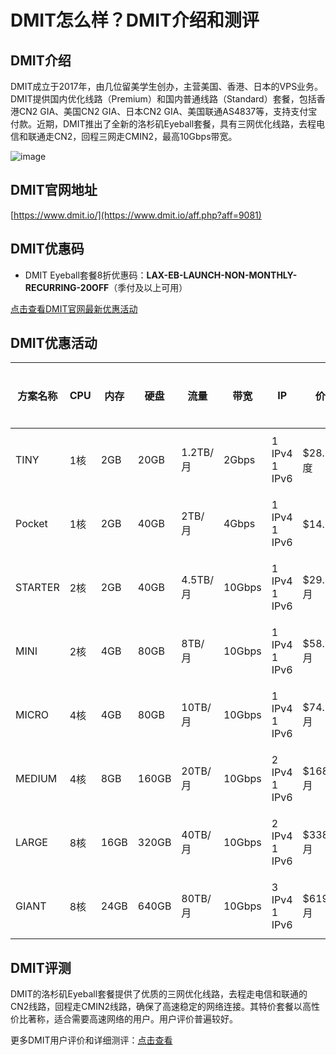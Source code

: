 # DMIT怎么样？DMIT介绍和测评

## DMIT介绍
DMIT成立于2017年，由几位留美学生创办，主营美国、香港、日本的VPS业务。DMIT提供国内优化线路（Premium）和国内普通线路（Standard）套餐，包括香港CN2 GIA、美国CN2 GIA、日本CN2 GIA、美国联通AS4837等，支持支付宝付款。近期，DMIT推出了全新的洛杉矶Eyeball套餐，具有三网优化线路，去程电信和联通走CN2，回程三网走CMIN2，最高10Gbps带宽。

![image](https://github.com/staffeejp/DMIT/assets/169507243/c8c168b5-9d9a-4906-a815-47197f2282e2)

## DMIT官网地址
[https://www.dmit.io/](https://www.dmit.io/aff.php?aff=9081)

## DMIT优惠码
- DMIT Eyeball套餐8折优惠码：**LAX-EB-LAUNCH-NON-MONTHLY-RECURRING-20OFF**（季付及以上可用）

[点击查看DMIT官网最新优惠活动](https://www.dmit.io/aff.php?aff=9081)

## DMIT优惠活动

| 方案名称 | CPU | 内存 | 硬盘 | 流量 | 带宽 | IP | 价格 | 购买链接 |
|----------|-----|------|------|------|------|----|------|---------|
| TINY     | 1核 | 2GB  | 20GB | 1.2TB/月 | 2Gbps | 1 IPv4<br>1 IPv6 | $28.8/季度 | [立即购买](https://www.dmit.io/aff.php?aff=9081&pid=189) |
| Pocket   | 1核 | 2GB  | 40GB | 2TB/月 | 4Gbps | 1 IPv4<br>1 IPv6 | $14.9/月  | [立即购买](https://www.dmit.io/aff.php?aff=9081&pid=190) |
| STARTER  | 2核 | 2GB  | 40GB | 4.5TB/月 | 10Gbps | 1 IPv4<br>1 IPv6 | $29.90/月 | [立即购买](https://www.dmit.io/aff.php?aff=9081&pid=191) |
| MINI     | 2核 | 4GB  | 80GB | 8TB/月 | 10Gbps | 1 IPv4<br>1 IPv6 | $58.88/月 | [立即购买](https://www.dmit.io/aff.php?aff=9081&pid=192) |
| MICRO    | 4核 | 4GB  | 80GB | 10TB/月 | 10Gbps | 1 IPv4<br>1 IPv6 | $74.99/月 | [立即购买](https://www.dmit.io/aff.php?aff=9081&pid=193) |
| MEDIUM   | 4核 | 8GB  | 160GB | 20TB/月 | 10Gbps | 2 IPv4<br>1 IPv6 | $168.88/月 | [立即购买](https://www.dmit.io/aff.php?aff=9081&pid=194) |
| LARGE    | 8核 | 16GB | 320GB | 40TB/月 | 10Gbps | 2 IPv4<br>1 IPv6 | $338.88/月 | [立即购买](https://www.dmit.io/aff.php?aff=9081&pid=195) |
| GIANT    | 8核 | 24GB | 640GB | 80TB/月 | 10Gbps | 3 IPv4<br>1 IPv6 | $619.99/月 | [立即购买](https://www.dmit.io/aff.php?aff=9081&pid=196) |

## DMIT评测
DMIT的洛杉矶Eyeball套餐提供了优质的三网优化线路，去程走电信和联通的CN2线路，回程走CMIN2线路，确保了高速稳定的网络连接。其特价套餐以高性价比著称，适合需要高速网络的用户。用户评价普遍较好。

更多DMIT用户评价和详细测评：[点击查看](https://www.dmit.io/aff.php?aff=9081)
